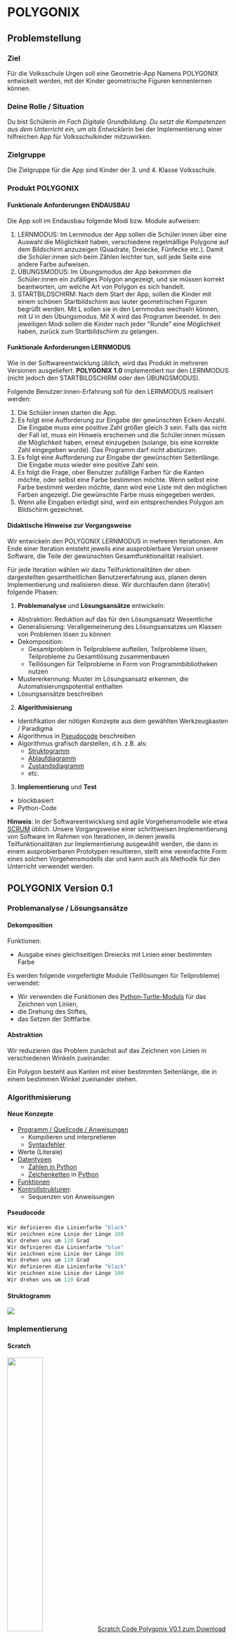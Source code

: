 # POLYGONIX

## Problemstellung

### Ziel
Für die Volksschule Urgen soll eine Geometrie-App Namens POLYGONIX entwickelt werden, mit der Kinder geometrische Figuren kennenlernen können.

### Deine Rolle / Situation
Du bist Schüler*in im Fach Digitale Grundbildung. Du setzt die Kompetenzen aus dem Unterricht ein, um als Entwickler*in bei der Implementierung einer hilfreichen App für Volksschulkinder mitzuwirken.

### Zielgruppe
Die Zielgruppe für die App sind Kinder der 3. und 4. Klasse Volksschule.

### Produkt POLYGONIX

#### Funktionale Anforderungen ENDAUSBAU
Die App soll im Endausbau folgende Modi bzw. Module aufweisen:

1. LERNMODUS: Im Lernmodus der App sollen die Schüler:innen über eine Auswahl die Möglichkeit haben, verschiedene regelmäßige Polygone auf dem Bildschirm anzuzeigen (Quadrate, Dreiecke, Fünfecke etc.). Damit die Schüler:innen sich beim Zählen leichter tun, soll jede Seite eine andere Farbe aufweisen.
2. ÜBUNGSMODUS: Im Übungsmodus der App bekommen die Schüler:innen ein zufälliges Polygon angezeigt, und sie müssen korrekt beantworten, um welche Art von Polygon es sich handelt.
3. STARTBILDSCHIRM: Nach dem Start der App, sollen die Kinder mit einem schönen Startbildschirm aus lauter geometrischen Figuren begrüßt werden. Mit L sollen sie in den Lernmodus wechseln können, mit U in den Übungsmodus. Mit X wird das Programm beendet. In den jeweiligen Modi sollen die Kinder nach jeder "Runde" eine Möglichkeit haben, zurück zum Startbildschirm zu gelangen.

#### Funktionale Anforderungen LERNMODUS
Wie in der Softwareentwicklung üblich, wird das Produkt in mehreren Versionen ausgeliefert. **POLYGONIX 1.0** implementiert nur den LERNMODUS (nicht jedoch den STARTBILDSCHIRM oder den ÜBUNGSMODUS). 

Folgende Benutzer:innen-Erfahrung soll für den LERNMODUS realisiert werden:

1. Die Schüler:innen starten die App.
2. Es folgt eine Aufforderung zur Eingabe der gewünschten Ecken-Anzahl. Die Eingabe muss eine positive Zahl größer gleich 3 sein. Falls das nicht der Fall ist, muss ein Hinweis erscheinen und die Schüler:innen müssen die Möglichkeit haben, erneut einzugeben (solange, bis eine korrekte Zahl eingegeben wurde). Das Programm darf nicht abstürzen.
3. Es folgt eine Aufforderung zur Eingabe der gewünschten Seitenlänge. Die Eingabe muss wieder eine positive Zahl sein.
4. Es folgt die Frage, ober Benutzer zufällige Farben für die Kanten möchte, oder selbst eine Farbe bestimmen möchte. Wenn selbst eine Farbe bestimmt werden möchte, dann wird eine Liste mit den möglichen Farben angezeigt. Die gewünschte Farbe muss eingegeben werden.
5. Wenn alle Eingaben erledigt sind, wird ein entsprechendes Polygon am Bildschirm gezeichnet.

#### Didaktische Hinweise zur Vorgangsweise
Wir entwickeln den POLYGONIX LERNMODUS in mehreren Iterationen. Am Ende einer Iteration entsteht jeweils eine ausprobierbare Version unserer Software, die Teile der gewünschten Gesamtfunktionalität realisiert. 

Für jede Iteration wählen wir dazu Teilfunktionalitäten der oben dargestellten gesamtheitlichen Benutzererfahrung aus, planen deren Implementierung und realisieren diese. Wir durchlaufen dann (iterativ) folgende Phasen:

1. **Problemanalyse** und **Lösungsansätze** entwickeln:
  * Abstraktion: Reduktion auf das für den Lösungsansatz Wesentliche
  * Generalisierung: Verallgemeinerung des Lösungsansatzes um Klassen von Problemen lösen zu können
  * Dekomposition: 
    * Gesamtproblem in Teilprobleme aufteilen, Teilprobleme lösen, Teilprobleme zu Gesamtlösung zusammenbauen
    * Teillösungen für Teilprobleme in Form von Programmbibliotheken nutzen
  * Mustererkennung: Muster im Lösungsansatz erkennen, die Automatisierungspotential enthalten
  * Lösungsansätze beschreiben
2. **Algorithmisierung**
  * Identifikation der nötigen Konzepte aus dem gewählten Werkzeugkasten / Paradigma
  * Algorithmus in [Pseudocode](https://de.wikipedia.org/wiki/Pseudocode) beschreiben
  * Algorithmus grafisch darstellen, d.h. z.B. als:
    * [Struktogramm](https://www.inf-schule.de/imperative-programmierung/python/konzepte/ablaufmodellierung/konzept_kontrollstrukturen)
    * [Ablaufdiagramm](https://en.wikipedia.org/wiki/Flowchart)
    * [Zustandsdiagramm](https://de.wikipedia.org/wiki/Zustandsübergangsdiagramm)
    * etc.
3. **Implementierung** und **Test**
  * blockbasiert
  * Python-Code

**Hinweis**: In der Softwareentwicklung sind agile Vorgehensmodelle wie etwa [SCRUM](https://de.wikipedia.org/wiki/Scrum) üblich. Unsere Vorgangsweise einer schrittweisen Implementierung von Software im Rahmen von Iterationen, in denen jeweils Teilfunktionalitäten zur Implementierung ausgewählt werden, die dann in einem ausprobierbaren Prototypen resultieren, stellt eine vereinfachte Form eines solchen Vorgehensmodells dar und kann auch als Methodik für den Unterricht verwendet werden.

## POLYGONIX Version 0.1

### Problemanalyse / Lösungsansätze 

#### Dekomposition
Funktionen: 
  - Ausgabe eines gleichseitigen Dreiecks mit Linien einer bestimmten Farbe

Es werden folgende vorgefertigte Module (Teillösungen für Teilprobleme) verwendet: 
  - Wir verwenden die Funktionen des [Python-Turtle-Moduls](https://docs.python.org/3/library/turtle.html) für das Zeichnen von Linien, 
  - die Drehung des Stiftes,
  - das Setzen der Stiftfarbe.

#### Abstraktion
Wir reduzieren das Problem zunächst auf das Zeichnen von Linien in verschiedenen Winkeln zueinander.

Ein Polygon besteht aus Kanten mit einer bestimmten Seitenlänge, die in einem bestimmen Winkel zueinander stehen. 

### Algorithmisierung
#### Neue Konzepte
* [Programm / Quellcode / Anweisungen](https://www.inf-schule.de/imperative-programmierung/python/konzepte/programme/konzept_programme)
  * Kompilieren und interpretieren
  * [Syntaxfehler](https://www.inf-schule.de/imperative-programmierung/python/konzepte/fehler/exkurs_syntaxfehler)
* Werte (Literale)
* [Datentypen](https://www.inf-schule.de/imperative-programmierung/python/konzepte/datentypen/konzept_datentyp)
  * [Zahlen in Python](https://www.inf-schule.de/imperative-programmierung/python/konzepte/datentypen/exkurs_zahlen)
  * [Zeichenketten](https://www.inf-schule.de/imperative-programmierung/python/konzepte/zeichenketten/konzept_zeichenkette) in [Python](https://www.inf-schule.de/imperative-programmierung/python/konzepte/datentypen/exkurs_zeichenketten)
* [Funktionen](https://www.inf-schule.de/imperative-programmierung/python/konzepte/funktion/konzept_funktion)
* [Kontrollstrukturen](https://www.inf-schule.de/imperative-programmierung/python/konzepte/ablaufmodellierung/konzept_kontrollstrukturen):
  * Sequenzen von Anweisungen

#### Pseudocode
```python
Wir definieren die Linienfarbe "black"
Wir zeichnen eine Linie der Länge 100
Wir drehen uns um 120 Grad
Wir definieren die Linienfarbe "blue"
Wir zeichnen eine Linie der Länge 100
Wir drehen uns um 120 Grad
Wir definieren die Linienfarbe "black"
Wir zeichnen eine Linie der Länge 100
Wir drehen uns um 120 Grad
```
#### Struktogramm
![](bilder/polygonix_0_1.png)

### Implementierung

#### Scratch
<img src="bilder/polygonix_scratch_0_1.png" width="40%" />
<a href="./code/polygonix_scratch_0_1.sb3">Scratch Code Polygonix V0.1 zum Download</a>

#### Blöcke

<img src="bilder/polygonix_blocks_0_1.png" width="40%" />

#### Python-Code
```python
import turtle
turtle.pensize(4)
turtle.pencolor('black')
turtle.forward(100)
turtle.right(120)
turtle.pencolor('blue')
turtle.forward(100)
turtle.right(120)
turtle.pencolor('black')
turtle.forward(100)
turtle.right(120)
```

**Hinweis**: Je nach Pyhton-Ausführungsumgebung muss am Ende der Scripte die mit der Turtle-Bibliothek arbeiten, das Statement der Art `turtle.mainloop()` platziert werden, damit das Turtle-Fenster nicht sofort nach Ende des Python-Scriptes schließt.

**Hinweis**: Die Turtle-Funktionen können in Python auch objektorientiert verwendet werden. Dazu geht man wie folgt vor:

```pyhton
from turtle import Turtle
myTurtle = Turtle()
myTurtle.forward(100)
#... usw. ...
myTurtle.screen.mainloop()
```
Details zum Turtle-Modul sind auf der offiziellen Dokumentation des [Python-Turtle-Moduls](https://docs.python.org/3/library/turtle.html) zu finden.

## POLYGONIX Version 0.2

### Problemanalyse / Lösungsansätze

#### Dekomposition

Funktionen: 
  - Benutzer:in gibt 3 oder 4 ein
  - Es folgt eine entsprechende Ausgabe eines gleichseitigen Dreiecks oder eines Quadrats.
  - Es folgt eine Fehlermeldung, falls der Benutzer nicht die Zahlen 3 oder 4 eingegeben hat.

Es werden folgende vorgefertigte Module (Teillösungen für Teilprobleme) verwendet: 
  - Teillösung: Wir verwenden die Print-Funktion für Ausgaben an den Benutzer
  - Teillösung: Wir verwenden die Input-Funktion für Eingaben des Benutzers

#### Abstraktion

Wir benötigen als Eingabe lediglich eine Zahl, die wir uns für das Zeichnen des Polygons merken müssen. Auf Basis dieser Zahl entscheiden wir, ob wir ein Dreieck oder ein Viereck ausgeben. 

#### Lösungsansatz

Für die Verarbeitung von Entscheidungen des Benutzers (in Form von Benutzereingaben) verwenden wir bedingte Verzweigungen. Diese ermöglichen uns in Abhängigkeit bestimmter Bedingungen Codeblöcke auszuführen oder nicht.

### Algorithmisierung

#### Neue Konzepte

* [Programm / Quellcode / Anweisungen](https://www.inf-schule.de/imperative-programmierung/python/konzepte/programme/konzept_programme)
  * [Laufzeitfehler](https://www.inf-schule.de/imperative-programmierung/python/konzepte/fehler/exkurs_laufzeitfehler)
  * [Logische Fehler](https://www.inf-schule.de/imperative-programmierung/python/konzepte/fehler/exkurs_logischefehler)
* [Eingabe - Verarbeitung - Ausgabe (EVA)](https://www.inf-schule.de/imperative-programmierung/python/konzepte/programme/konzept_eva) in [Python](https://www.inf-schule.de/imperative-programmierung/python/konzepte/programme/exkurs_eingabeausgabe)
* [Bedingungen](https://www.inf-schule.de/imperative-programmierung/python/konzepte/bedingungen/konzept_bedingungen)
* [Logische Verknüpfungen](https://www.inf-schule.de/imperative-programmierung/python/konzepte/bedingungen/konzept_logischeverknuepfungen)
* [Variablen](https://www.inf-schule.de/imperative-programmierung/python/konzepte/variablen/konzept_variable) / Sichtbarkeit / Gültigkeit
* [Zuweisung (Assignment)](https://www.inf-schule.de/imperative-programmierung/python/konzepte/variablen/konzept_zuweisung)
* [Datentypen](https://www.inf-schule.de/imperative-programmierung/python/konzepte/datentypen/konzept_datentyp)
  * [Wahrheitswerte in Python](https://www.inf-schule.de/imperative-programmierung/python/konzepte/datentypen/exkurs_wahrheitswerte)
  * [Typumwandlung in Python](https://www.inf-schule.de/imperative-programmierung/python/konzepte/datentypen/exkurs_typumwandlungen)
* [Kontrollstrukturen](https://www.inf-schule.de/imperative-programmierung/python/konzepte/ablaufmodellierung/konzept_kontrollstrukturen)
  * [Fallunterscheidung (bedingte Verzweigungen)](https://www.inf-schule.de/imperative-programmierung/python/konzepte/entscheidungen/konzept_fallunterscheidungen)

#### Pseudocode
```python
Wir fragen den Benutzer nach der Anzahl der Ecken, konvertieren die Texteingabe in eine Zahl und merken uns die Zahl.
Wenn der Benutzer 3 eingegeben hat:
    Wir definieren die Linienfarbe "black"
    Wir zeichnen eine Linie der Länge 100
    Wir drehen uns um 120 Grad
    Wir definieren die Linienfarbe "blue"
    Wir zeichnen eine Linie der Länge 100
    Wir drehen uns um 120 Grad
    Wir definieren die Linienfarbe "black"
    Wir zeichnen eine Linie der Länge 100
    Wir drehen uns um 120 Grad
Sonst:
    Wenn der Benutzer 4 eingegeben hat:
        Wir definieren die Linienfarbe "black"
        Wir zeichnen eine Linie der Länge 100
        Wir drehen uns um 90 Grad
        Wir definieren die Linienfarbe "blue"
        Wir zeichnen eine Linie der Länge 100
        Wir drehen uns um 90 Grad
        Wir definieren die Linienfarbe "black"
        Wir zeichnen eine Linie der Länge 100
        Wir drehen uns um 90 Grad
        Wir definieren die Linienfarbe "blue"
        Wir zeichnen eine Linie der Länge 100
        Wir drehen uns um 90 Grad
    Sonst:
        Wir geben eine Information aus, dass das noch nicht unterstützt wird.
```
#### Scratch
<img src="bilder/polygonix_scratch_0_2.png" width="70%" />
<a href="./code/polygonix_scratch_0_2.sb3">Scratch Code Polygonix V0.2 zum Download</a>

### Implementierung

#### Scratch


#### Blöcke 
<img src="bilder/polygonix_blocks_0_2_1.png" width="60%" />
<img src="bilder/polygonix_blocks_0_2_2.png" width="60%" />

#### Python
```python
import turtle
eingabe = input("Wieviele Ecken soll die Figur haben?")
eingabe_zahl = int(eingabe) #Konvertierung von Text in Zahl
turtle.pensize(4)
if eingabe_zahl == 3:
    turtle.pencolor('black')
    turtle.forward(100)
    turtle.right(120)
    turtle.pencolor('blue')
    turtle.forward(100)
    turtle.right(120)
    turtle.pencolor('black')
    turtle.forward(100)
    turtle.right(120)
else:
    if eingabe_zahl == 4:
        turtle.pencolor('black')
        turtle.forward(100)
        turtle.right(90)
        turtle.pencolor('blue')
        turtle.forward(100)
        turtle.right(90)
        turtle.pencolor('black')
        turtle.forward(100)
        turtle.right(90)
        turtle.pencolor('blue')
        turtle.forward(100)
        turtle.right(90)
    else:
        print("Das Programm unterstützt aktuell nur Dreiecke oder Vierecke.")
```
## POLYGONIX Version 0.3

### Problemanalyse / Lösungsansätze

#### Dekomposition

Funktionen: 
  - Das Programm kann mit beliebig vielen Ecken zurechtkommen, d.h. beliebige regelmäßige Polygone (gleichseitige Dreicke, Vierecke, Fünfecke etc.).
  - Einschränkung: Wir zeichnen vorerst alle Seiten in derselben Farbe.

#### Generalisierung
Zur Verallgemeinerung der vorhergehenden Lösung beobachten wir folgenden Zusammenhang:

* Für ein Dreieck (3 Seiten) zeichnen wir 3 Kanten, jeweils in einem Winkel von 360 : 3 = 120 Grad zueinander.
* Für ein Quadrat (4 Seiten) zeichnen wir 4 Kanten, jeweils in einem Winkel von 360 : 4 = 90 Grad zueinander.
* Für ein Fünfeck (5 Seiten) zeichnen wir 5 Kanten, jeweils in einem Winkel von 360 : 5 = 72 Grad zueinander.
* Für ein Sechsecke (6 Seiten) zeichnen wir 6 Kanten, jeweils in einem Winkel von 360 : 6 = 60 Grad zueinander.

Die Grad in einem regelmäßigen Polygon sind also abhängig von der Anzahl der Ecken.

#### Mustererkennung

Die Anzahl der Ecken spielt außerdem auch eine wichtige Rolle beim Zeichnen der Polygone, weil sie auch die Anzahl der zu zeichnenden Seiten bestimmt.

Für ein Dreieck gehen wir wie folgt vor:
1. Wir zeichnen eine Linie in einer bestimmten Farbe
   Wir drehen uns um 120 Grad
2. Wir zeichnen eine Linie in einer bestimmten Farbe
   Wir drehen uns um 120 Grad
3. Wir zeichnen eine Linie in einer bestimmten Farbe
   Wir drehen uns um 120 Grad

Für ein Viereck gehen wir wie folgt vor:
1. Wir zeichnen eine Linie in einer bestimmten Farbe
   Wir drehen uns um 90 Grad
2. Wir zeichnen eine Linie in einer bestimmten Farbe
   Wir drehen uns um 90 Grad
3. Wir zeichnen eine Linie in einer bestimmten Farbe
   Wir drehen uns um 90 Grad
4. Wir zeichnen eine Linie in einer bestimmten Farbe
   Wir drehen uns um 90 Grad

Für ein Fünfeck gehen wir wie folgt vor:
1. Wir zeichnen eine Linie in einer bestimmten Farbe
   Wir drehen uns um 72 Grad
2. Wir zeichnen eine Linie in einer bestimmten Farbe
   Wir drehen uns um 72 Grad
3. Wir zeichnen eine Linie in einer bestimmten Farbe
   Wir drehen uns um 72 Grad
4. Wir zeichnen eine Linie in einer bestimmten Farbe
   Wir drehen uns um 72 Grad
5. Wir zeichnen eine Linie in einer bestimmten Farbe
   Wir drehen uns um 72 Grad

usw.

Die Anzahl der Ecken bestimmt also auch die Anzahl der auszugebenden Seiten incl. Drehung.

### Algorithmisierung

#### Neue Konzepte
* [Datentypen](https://www.inf-schule.de/imperative-programmierung/python/konzepte/datentypen/konzept_datentyp)
  * [Zahlen in Python](https://www.inf-schule.de/imperative-programmierung/python/konzepte/datentypen/exkurs_zahlen) - rechnen und vergleichen mit Zahlen
* [Kontrollstrukturen](https://www.inf-schule.de/imperative-programmierung/python/konzepte/ablaufmodellierung/konzept_kontrollstrukturen):
  * [Wiederholung (Schleifen)](https://www.inf-schule.de/imperative-programmierung/python/konzepte/wiederholungen/konzept_wiederholungen)

#### Pseudocode

```python
Wir fragen den Benutzer nach der Anzahl der Ecken, konvertieren die Texteingabe in eine Zahl und merken uns die Zahl.
Wir definieren die Linienfarbe "black".
Wir definieren einen Zähler mit dem Startwert 0, der die Anzahl der Wiederholungen enthält.
Wir wiederholen solange der Zähler kleiner als die eingegebene Anzahl von Ecken ist:
    Wir zeichnen eine Linie der Länge 100
    Wir drehen uns um (360 dividiert durch die anzahl_ecken) Grad
    Wir zählen den Zähler um 1 hoch.
```
#### Struktogramm
![](bilder/polygonix_0_3.png)

### Implementierung

#### Blöcke
<img src="bilder/polygonix_blocks_0_3.png" width="60%" />

#### Python

```python
import turtle
eingabe = input("Wieviele Ecken soll die Figur haben?")
eingabe_zahl = int(eingabe)
zaehler = 0
turtle.pensize(4)
turtle.pencolor('black')
while zaehler < eingabe_zahl:
    turtle.forward(100)
    turtle.right(360/eingabe_zahl)
    zaehler = zaehler + 1
```

## POLYGONIX Version 0.4

### Problemanalyse / Lösungsansätze

#### Dekomposition
Funktionen: 
  - Wir zeichnen jede zweite Linie der Figuren abwechselnd mit einer anderen Farbe.

Es werden folgende vorgefertigte Module (Teillösungen für Teilprobleme) verwendet: 
  - Wir verwenden erneut die Funktion pencolor, um die Stiftfarbe zu ändern.

#### Abstraktion
Wir benötigen eine Möglichkeit, um in einem Computerprogramm Gerade/Ungerade darzustellen. Dazu können wir folgenden Trick anwenden. Eine Zahl ist genau dann gerade, wenn sie bei einer Division durch 2 den Rest 0 ergibt.

#### Mustererkennung
Laut Spezifikation müssen wir zumindest jede zweite Seite in einer anderen Farbe ausgeben, also z.B.: 

1. Seite: Farbe Schwarz
2. Seite: Farbe Blau
3. Seite: Farbe Schwarz
4. Seite: Farbe Blau
5. ...

Die Farbe wechselt also mit jeder Seite, die wir zeichnen.

#### Lösungsansatz
In unserer vorhergehenden Lösung haben wir die Seiten der Polygone in einer Schleife gezeichnet. Diese Schleife enthält auch einen Zähler. Wir können diesen Zähler nutzen, um gerade und ungerade Schleifendurchläufe zu unterscheiden und dementsprechend die Farbe zu wechseln.

Eine alternative Vorgangsweise (ohne Mathematik / Rest-Operation) wäre, eine bool'sche Variable in Kombination mit der bestehenden Schleife zu verwenden. Wenn die bool'sche Variable true ist, dann setzen wir Farbe A und wechseln den Wert der bool'schen Variable auf false. Wenn die bool'sche Variable auf false ist, dann setzen wir Farbe B und wechseln den Wert der bool'schen Variable auf true, usw.

### Algorithmisierung
#### Neue Konzepte
- keine
#### Pseudocode
```python
Wir fragen den Benutzer nach der Anzahl der Ecken, konvertieren die Texteingabe in eine Zahl und merken uns die Zahl.
Wir definieren einen Zähler mit dem Startwert 0, der die Anzahl der Wiederholungen enthält.
Wir wiederholen solange der Zähler kleiner als die eingegebene Anzahl von Ecken ist:
    Wenn der Zähler durch 2 teilbar ist (ergibt also Zähler dividiert durch 2 den Rest 0):
        Wir setzen die Linienfarbe "blue"
    Ansonsten:
        Wir setzen die Linienfarbe "black"
    Wir zeichnen eine Linie der Länge 100
    Wir drehen uns um (360 : anzahl_ecken) Grad
    Wir zählen den Zähler um 1 hoch.
```

Für die Lösung der Farben-Thematik wäre auch folgender Lösungsansatz (ohne Rest-Berechnung) unter Verwendung der einer bool'schen Variable möglich:

```python
Wir fragen den Benutzer nach der Anzahl der Ecken, konvertieren die Texteingabe in eine Zahl und merken uns die Zahl.
Wir definieren einen Zähler mit dem Startwert 0, der die Anzahl der Wiederholungen enthält.
Wir definieren eine Variable farbenwechsel als Wahrheitswert (True/False) und setzen diese auf False
Wir wiederholen solange der Zähler kleiner als die eingegebene Anzahl von Ecken ist:
    Wenn farbenwechsel True ist:
        Wir setzen die Linienfarbe "blue"
        Wir ändern farbenwechsel auf False
    Ansonsten:
        Wir setzen die Linienfarbe "black"
        Wir ändern farbenwechsel auf True
    Wir zeichnen eine Linie der Länge 100
    Wir drehen uns um (360 : anzahl_ecken) Grad
    Wir zählen den Zähler um 1 hoch.
```

#### Struktogramm (Variante mit Rest-Berechnung)

![](bilder/polygonix_0_4.png)

### Implementierung

#### Blöcke (Variante mit Rest-Berechnung)

<img src="bilder/polygonix_blocks_0_4.png" width="60%" />

#### Python

Implementierung mit Rest-Operation:

```python
import turtle
eingabe = input("Wieviele Ecken soll die Figur haben?")
eingabe_zahl = int(eingabe)
zaehler = 0
turtle.pensize(4)
while zaehler < eingabe_zahl:
    if zaehler % 2 == 0: # Rest bei Division durch 2 gleich 0?
        turtle.pencolor('blue')
    else:
        turtle.pencolor('black')
    turtle.forward(100)
    turtle.right(360/eingabe_zahl)
    zaehler = zaehler + 1
```

Alternative Implementierung mit einer bool'schen Variable:

```python
import turtle
eingabe = input("Wieviele Ecken soll die Figur haben?")
eingabe_zahl = int(eingabe)
zaehler = 0
turtle.pensize(4)
schalter = True;
while zaehler < eingabe_zahl:
    if schalter:
        turtle.pencolor('blue')
        schalter = not schalter
    else:
        turtle.pencolor('black')
        schalter = not schalter
    turtle.forward(100)
    turtle.right(360/eingabe_zahl)
    zaehler = zaehler + 1
```

## POLYGONIX Version 0.5

### Problemanalyse / Lösungsansätze

#### Dekomposition
Funktionen: 
  - Das Programm soll nun auch nach der Seitenlänge der Polygone fragen.
  - Das Programm soll einen Modus für zufällige Farben anbieten. Wenn der Benutzer diesen Modus wählt, werden für das Zeichnen der Polygone abwechselnd unterschiedlichen Farben aus einer vordefinierten Liste von mehreren Farben verwendet.

Neue Funktionen aus der Python-Bibliothek:
- Für die Berechnung einer Zufallszahl innerhalb eines bestimmten Zahlenbereichs verwenden wir ein fertiges Modul.
- Die Farben speichern wir in einer durchnummerierten Liste von Farben-Strings. Wir können auf die Farben dann per (zufälliger) Listenposition zugreifen.
- Die Funktion len() liefert uns die Länge einer Liste (= Anzahl der Einträge).

#### Lösungsansatz für die Seitenlänge
Analog zur Abfrage und Verwendung der Anzahl der Ecken erfolgt nun die Abfrage und Verwendung der Seitenlänge.

#### Lösungsansatz und Abstraktion für den Zufallsfarbenmodus
Der Benutzer bekommt die Möglichkeit zur Wahl zwischen Zufallsmodus und Standardmodus. 

Im Standardmodus werden aufeinanderfolgende Seiten wie bisher in wechselweise zwei verschiedenen Farben dargestellt.

Für die Implementierung des Zufallsfarbenmodus gehen wir wie folgt kombinieren wir eine indexbasierte  (durchnummerierte) Liste, die alle möglichen Farben als Zeichenketten enthält. In Kombination mit einem Zufallszahlengenerator wählen wir jedes Mal eine Farbe an einer zufälligen Position aus. Die Stiftfarbe setzen wir dann mit dieser ermittelten Farbe und zeichnen eine Seite des Polygons damit.

Wir gehen also wie folgt vor:

  1) Wir definieren eine indexbasierte (durchnummerierte) Liste mit Farben-Strings. 
  2) Solange eine Seite gezeichnet werden soll:
     1) Wir ermitteln mittels Zufallszahlengenerator eine Zufallszahl zwischen 0 (erste Listenposition) und Listenlänge - 1 (letzte Listenposition). 
     2) Wir holen uns die Farbe aus der Liste, die an der Position der Zufallszahl steht und liefern diese ausgesuchte Farbe zurück, die dann für das Zeichnen einer Seite verwendet wird. 
  
### Algorithmisierung

#### Neue Konzepte

Für die Umsetzung oben genannter Lösungsideen wenden wir die folgenden neuen Konzepte an:

  * [Listen](https://www.inf-schule.de/imperative-programmierung/python/konzepte/listen)
  * [Zufallszahlen (Ganzzahlen)](https://www.w3schools.com/python/ref_random_randint.asp)
  * [Mehrfach-Fallunterscheidung](https://www.inf-schule.de/imperative-programmierung/python/konzepte/entscheidungen/exkurs_mehrfachfallunterscheidungen)
 
#### Pseudocode
```python
Wir fragen den Benutzer nach der Anzahl der Ecken, konvertieren die Texteingabe in eine Zahl und merken uns die Zahl.
Wir fragen den Benutzer nach der Seitenlänge, konvertieren die Texteingabe in eine Zahl und merken uns die Zahl.
Wir fragen den Benutzer ob er den Standardfarbenmodus s) oder den Zufallsfarbenmodus z) wählen möchte.
Wir definieren einen Zähler mit dem Startwert 0, der die Anzahl der Wiederholungen enthält.
Wenn der Benutzer den Standardmodus s gewählt hat:
  Wir wiederholen solange der Zähler kleiner als die eingegebene Anzahl von Ecken ist:
      Wenn der Zähler durch 2 teilbar ist (ergibt also Zähler dividiert durch 2 den Rest 0):
          Wir setzen die Linienfarbe "blue"
      Ansonsten:
          Wir setzen die Linienfarbe "black"
      Wir zeichnen eine Linie mit der Länge, die der **eingegebenen Seitenlänge** entspricht.
      Wir drehen uns um (360 : anzahl_ecken) Grad
      Wir zählen den Zähler um 1 hoch.
Wenn der Benutzer den Zufallsfarbenmodus z gewählt hat:
  Wir definieren eine indexbasierte Liste (ein Array) mit Farb-Strings, die von der Python-Turtle-Bibliothek verstanden werden.
  Wir wiederholen solange der Zähler kleiner als die eingegebene Anzahl von Ecken ist:
      Wir holen uns an einer zufälligen Position eine Farbe aus der Liste. Dazu ermitteln wir eine Zufallszahl zwischen 0 (erste Listenposition) und Listenlänge-1 (letzter Listenposition) und holen uns jene Farbe aus der Liste, die an dieser zufälligen Stelle gespeichert ist.
      Wir setzen die Linienfarbe auf die zufällig ermittelt Farbe.
      Wir zeichnen eine Linie mit der Länge, die der **eingegebenen Seitenlänge** entspricht.
      Wir drehen uns um (360 : anzahl_ecken) Grad
      Wir zählen den Zähler um 1 hoch.
Wenn der Benutzer weder z und s wählt:
  Wir informieren den Benutzer, dass nur z oder s als Auswahl möglich ist und beenden das Programm.
```

#### Struktogramm

![](bilder/polygonix_0_5.png)

### Implementierung

#### Blöcke

<img src="bilder/polygonix_blocks_0_5.png" width="80%" />

#### Python
```python
import turtle, random
eingabeEckenanzahl = input("Wieviele Ecken soll die Figur haben?")
eckenanzahl = int(eingabeEckenanzahl)
eingabeSeitenlaenge = input("Welche Seitenlänge möchtest du?")
seitenlaenge = int(eingabeSeitenlaenge)
eingabeModus = input("Welchen Modus möchtest du wählen? s) Standardfarben z) Zufallsfarben")
zaehler = 0
turtle.pensize(4)
if eingabeModus == "s":
    while zaehler < eckenanzahl:
        if zaehler % 2 == 0: # Rest bei Division durch 2 gleich 0?
            turtle.pencolor('blue')
        else:
            turtle.pencolor('black')
        turtle.forward(seitenlaenge)
        turtle.right(360/eckenanzahl)
        zaehler = zaehler + 1
elif eingabeModus == "z":
    farben = ['blue', 'red', 'green', 'yellow', 'black', 'orange','violet','pink','brown']
    while zaehler < eckenanzahl:
        zufallFarbe = farben[random.randint(0, len(farben)-1)]
        turtle.pencolor(zufallFarbe)
        turtle.forward(seitenlaenge)
        turtle.right(360/eckenanzahl)
        zaehler = zaehler + 1
else:
    print("Für die Wahl des Modus ist nur z oder s erlaub!")
```

**Hinweis**: Die zufällige Auswahl eines Elements aus einer Liste funktioniert in Python auch etwas einfacher über die choice-Funktion. Das Statement `zufallFarbe = farben[random.randint(0, len(farben)-1)]` kann dazu ersetzt werden durch: `zufallFarbe = random.choice(farben)`

**Hinweis zu den Farben**: Die möglichen Farben sind in der Pyhton-Dokumentation [hier](https://docs.python.org/3/library/turtle.html#color-control) spezifiziert.

**Didaktischer Hinweis**: Manchmal muss man sich im (Programmier-)Unterricht zwischen dem Einsatz von mächtigeren High-Level-Funktionen und deren geplante Vermeidung zum Zwecke des erwünschten Erkenntnisgewinnes entscheiden.

## POLYGONIX VERSION 0.6

### Problemanalyse / Lösungsansätze

#### Dekomposition
Funktionen:
  - Benutzereingabevalidierung: Wir stellen sicher, dass der Benutzer für die Anzahl der Ecken nur Zahlen größer oder gleich 3 eingeben kann.

Neues Feature:
  - Ausnahmebehandlung: In Programmiersprachen gibt es eine spezielle Art von "Kontrollstruktur", die Codeblöcke ausführen kann, wenn es während der Programmausführung, d.h. also zur Laufzeit, zu Ausnahmen (sog. Exceptions) kommt.

#### Lösungsansatz

Wir benötigen eine Teillösung für die Prüfung der Korrektheit der Benutzereingabe. Es können zwei Probleme auftreten:
  1) Konvertierungsproblem: Es könnte sein, dass der Benutzer keine Zahl eingibt, womit der Eingabetext nicht in eine Zahl umgewandelt werden kann.
  2) Fachliches Problem: Es könnte sein, dass der Benutzer zwar eine Zahl eingibt (Punkt 1) trifft also nicht zu), dass diese aber im Sinne der Fachlogik nicht sinnvoll ist. So macht es z.B. keinen Sinn, eine Eckenanzahl für Polygone von kleiner als 3 zuzulassen.

In beiden Fällen wäre es hilfreich, den Benutzer über das Problem zu informieren und ihn neu eingeben zu lassen. 

#### Generalisierung (Ausblick)
  - Offensichtlich ist diese Art der Prüfung für viele verschiedene Benutzereingaben immer wieder gleich anwendbar. 
  - Man sollte für die Zukunft eine Lösung finden, um Benutzereingaben einheitlich zu behandeln (Codeduplikation vermeiden, Fehleranfälligkeit des Codes reduzieren, Wiederverwendbarkeit von Codeteilen ermöglichen)
  
### Algorithmisierung

#### Neue Konzepte

* [Ausnahmebehandlung](https://www.w3schools.com/python/python_try_except.asp)
  
#### Pseudocode
Es folgt der Pseudocode nur für den Teil der Eingabevalidierung für die Eckenanzahl (der Rest bleibt wie in der vorhergehenden Version).

```python
Wir definieren eine Variable eingabe_ok und setzen diese auf False
Solange eingabe_ok nicht auf True gesetzt ist:
    Der Benutzer wird aufgefordert, eine Zahl größer gleich 3 einzugeben.
    Wir versuchen die Eingabe in eine Zahl zu konvertieren.
      Wenn die Konvertierung gelingt:
          Wenn die Zahl größer gleich 3 ist:
              Es liegt eine korrekte Benutzereingabe vor. Wir setzen die Variable eingabe_ok auf True und verlassen damit die Schleife
          Sonst:
              Wir informieren den Benutzer darüber, dass nur Zahlen größer gleich 3 erlaubt sind
      Sonst:
          Konvertierung ist fehlgeschlagen. Wir informieren den Benutzer darüber, dass nur Zahlen erlaubt sind.
... 
Rest wie vorher ...
...
```

#### Struktogramm
Es folgt das Struktogramm für den Teil der Eingabevalidierung für die Eckenanzahl. Das Struktogramm für den Rest der App bleibt gleich (siehe vorherige Polygonix-Version).

![](bilder/polygonix_0_6.png)

#### Exkurs: Zustandsdiagramm
Als alternative grafische Modellierungstechnik zu einem Struktogramm eignen sich manchmal auch Zustandsdiagramme.

Das folgende Zustandsdidagramm modelliert ebenfalls die oben beschriebene Eingabevalidierung:

```mermaid
stateDiagram-v2
    [*] --> Benutzereingabe
    Benutzereingabe --> Konvertierung : Benutzer hat Eingabe getätigt
    Konvertierung --> PrüfungGrößerGleich3 : Zahl eingegeben
    Konvertierung --> Benutzereingabe : Keine Zahl eingegeben
    PrüfungGrößerGleich3 --> KorrekteEingabe : Zahl passt
    PrüfungGrößerGleich3 --> Benutzereingabe: Zahl zu klein
    KorrekteEingabe --> [*]
```

### Implementierung (Variante entsprechend dem Struktogramm)

#### Blöcke

<img src="bilder/polygonix_blocks_0_6_1.png" width="80%" />
<img src="bilder/polygonix_blocks_0_6_2.png" width="80%" />

#### Python

Das folgende Python-Programm zeigt das gesamte Programm, nun jedoch mit Eingabevalidierung für Zahlen.

```python
import turtle, random
eingabeOk = False
eckenanzahl = 0
while not eingabeOk:
    try:
        eingabe = input("Wieviele Ecken soll die Figur haben?")
        eckenanzahl = int(eingabe)
        if eckenanzahl >= 3:
            eingabeOk = True
        else:
            print("Es sind nur Zahlen größer oder gleich 3 erlaubt!")
    except:
        print("Bitte eine Zahl eingeben!")
eingabeSeitenlaenge = input("Welche Seitenlänge möchtest du?")
seitenlaenge = int(eingabeSeitenlaenge)
eingabeModus = input("Welchen Modus möchtest du wählen? s) Standardfarben z) Zufallsfarben")
zaehler = 0
turtle.pensize(4)
if eingabeModus == "s":
    while zaehler < eckenanzahl:
        if zaehler % 2 == 0: # Rest bei Division durch 2 gleich 0?
            turtle.pencolor('blue')
        else:
            turtle.pencolor('black')
        turtle.forward(seitenlaenge)
        turtle.right(360/eckenanzahl)
        zaehler = zaehler + 1
elif eingabeModus == "z":
    farben = ['blue', 'red', 'green', 'yellow', 'black', 'orange','violet','pink','brown']
    while zaehler < eckenanzahl:
        zufallFarbe = farben[random.randint(0, len(farben)-1)]
        turtle.pencolor(zufallFarbe)
        turtle.forward(seitenlaenge)
        turtle.right(360/eckenanzahl)
        zaehler = zaehler + 1
else:
    print("Für die Wahl des Modus ist nur z oder s erlaub!")


```

### Exkurs: Implementierung (Variante als Automat entsprechend dem Zustandsdiagramm)
Die folgende Variante zeigt eine alternative Implementierung der Eingabevalidierung als prototypische Umsetzung des Zustandsdiagramms in Form eines endlichen Automaten

#### Blöcke

<img src="bilder/polygonix_blocks_0_6_2_nur_validierung.png" width="80%" />

#### Python

```python
import turtle
zustand = "Benutzereingabe"
eingabe = ""
eingabe_zahl = 0
while zustand != "Ende":
    if zustand == "Benutzereingabe":
        eingabe = input("Wieviele Ecken soll die Figur haben?")
        zustand = "Konvertierung"
    elif zustand == "Konvertierung":
        try:
            eingabe_zahl = int(eingabe)
            zustand = "PruefungGroesserGleich3"
        except:
            print("Bitte eine Zahl eingeben!")
            zustand = "Benutzereingabe"
    elif zustand == "PruefungGroesserGleich3":
        if eingabe_zahl >= 3:
            zustand = "KorrekteEingabe"
        else:
            print("Es sind nur Zahlen größer oder gleich 3 erlaubt!")
            zustand = "Benutzereingabe"
    elif zustand == "KorrekteEingabe":
        zustand = "Ende"
print("Eingabe ok ... weiter geht's: " + str(eingabe_zahl))
```

## POLYGONIX VERSION 0.7

### Problemanalyse / Lösungsansätze

#### Dekomposition 

Nicht funktionale Anforderung (Refactoring):
  - Wir stellen die Eingabevalidierung für Zahlen als eigene Funktion (= eigene Teillösung) bereit, die an allen Stellen im Code immer wieder aufgerufen werden kann (Verwendung der Teillösung in der Gesamtlösung), wenn sie gebraucht wird. Damit ermöglichen wir die Wiederverwendung von Code, vermeiden Codeduplikate und damit Fehlerquellen.
  - Wir können die Anzahl der Ecken, die Seitenlänge oder auch die gewünschte Strichdicke auf diese Art und Weise abfragen.

#### Generalisierung
Wir stellen eine Funktion zur Eingabevalidierung bereit, die sicherstellt, dass nur Zahlen für einen bestimmen Zahlenbereich eingegeben werden. Der Zahlenbereich kann durch den Aufrufer der Validierung immer wieder neu paramterisiert werden.


#### Lösungsansatz
Die eigentliche Logik für die Implementierung der Benutzereingabe haben wir in der vorhergehenden Iteration schon implementiert. Wir nehmen diesen Teil der Lösung nun, lagern ihn als eigene Teillösung aus und rufen diese Teillösung immer genau dann wieder auf, wenn wir sie im Code benötigen (Eingabe mit Validierung für die Anzahl der Ecken, für die Seitenlänge und für die gewünschte Strichdicke).
  
### Algorithmisierung

#### Neue Konzepte

  * [Funktionen](https://www.inf-schule.de/imperative-programmierung/python/konzepte/funktion)
  
#### Pseudocode

Wir definieren eine neue Funktion zur Eingabevalidierung. Diese nimmt eine Benutzeraufforderung als String, sowie ein Minimum und ein Maximum als Ganzzahl entgegen und liefert als Ergebnis die vom Benutzer eingegebene Zahl, die innerhalb dieser Grenzen liegt.

```python
Wir definieren eine Variable eingabe_ok und setzen diese auf False
Solange eingabe_ok nicht auf True gesetzt ist:
    Der Benutzer wird aufgefordert, eine Zahl größer gleich min und kleiner gleich max einzugeben.
    Wir merken uns die Zahl.
    Wir versuchen die Eingabe in eine Zahl zu konvertieren.
      Wenn die Konvertierung gelingt:
          Wenn die Zahl größer gleich min und kleiner gleich max ist:
              Es liegt eine korrekte Benutzereingabe vor. Wir setzen die Variable eingabe_ok auf True und verlassen damit die Schleife
          Sonst:
              Wir informieren den Benutzer darüber, dass nur Zahlen größer gleich 3 erlaubt sind
      Sonst:
          Konvertierung ist fehlgeschlagen. Wir informieren den Benutzer darüber, dass nur Zahlen erlaubt sind.
Wir geben die eingegebene Zahl zurück an den Aufrufer der Funktion.
```
An allen Stellen im Code, an denen wir nun eine validierte Zahleneingabe innerhalb eines bestimmten Minimums und Maximums benötigen, wenden wir obige Funktion mit den entpsprechenden Parametern für die Benutzeraufforderung, das Minimum und das Maximum an.

#### Struktogramm

![](bilder/polygonix_0_7.png)

### Implementierung (Variante entsprechend dem Struktogramm)

#### Blöcke

<img src="bilder/polygonix_blocks_0_7_1.png" width="80%" />
<img src="bilder/polygonix_blocks_0_7_2.png" width="80%" />

#### Python

```python
import turtle, random

def zahlenEingabe(ausgabetext: str, minimum: int, maximum: int) -> int:
    eingabeKorrekt = False
    while not eingabeKorrekt:
        print(ausgabetext + ' Bitte Zahlen zwischen ' + str(minimum) + ' und ' + str(maximum) + ' eingeben!')
        try:
            eingabe = int(input())
            if eingabe >= minimum and eingabe <= maximum:
                eingabeKorrekt = True
        except Exception as e:
            pass # Hier könnte man auf die Exception reagieren
            
    return eingabe

eckenanzahl = zahlenEingabe("Anzahl der Ecken?",3,10)
seitenlaenge = zahlenEingabe("Seitenlänge?",20,40)
strichdicke = zahlenEingabe("Strichdicke?",1,4)
eingabeModus = input("Welchen Modus möchtest du wählen? s) Standardfarben z) Zufallsfarben")
zaehler = 0
turtle.pensize(strichdicke)
if eingabeModus == "s":
    while zaehler < eckenanzahl:
        if zaehler % 2 == 0: # Rest bei Division durch 2 gleich 0?
            turtle.pencolor('blue')
        else:
            turtle.pencolor('black')
        turtle.forward(seitenlaenge)
        turtle.right(360/eckenanzahl)
        zaehler = zaehler + 1
elif eingabeModus == "z":
    farben = ['blue', 'red', 'green', 'yellow', 'black', 'orange','violet','pink','brown']
    while zaehler < eckenanzahl:
        zufallFarbe = farben[random.randint(0, len(farben)-1)]
        turtle.pencolor(zufallFarbe)
        turtle.forward(seitenlaenge)
        turtle.right(360/eckenanzahl)
        zaehler = zaehler + 1
else:
    print("Für die Wahl des Modus ist nur z oder s erlaub!")

```

## POLYGONIX VERSION 1.0 (Anregungen für weitere Iterationen)

### Problemanalyse

#### Dekomposition
Weiter mögliche Funktionen:
  - Das Programm soll auch die Strichdicke durch den Benutzer bestimmen lassen.
  - Das Programm soll alle Benutzereingaben validieren.
  - Das Programm soll ergänzend zum Zufallsfarbenmodus auch die Möglichkeit bieten, eine Farbe aus einer Liste von Farben auszuwählen. In dieser Farbe wird dann das Polygon gezeichnet.
  
Refactoring (nicht funktionale Anforderungen):
  - Das Programm soll mit Funktionen besser wartbar und besser erweiterbar gehalten werden.


#### Lösungsideen für das Refactoring mit Funktionen (Dekomposition)
Wir identifizieren Teillösungen (Komponenten) in unserem Code, die wir mehrfach verwenden. Um Codeduplikate zu vermeiden und die Wiederverwendbarkeit von Code zu ermöglichen, extrahieren wir für diese Teillösungen eigene Funktionen, die wir dann immer wieder wenn, sie benötigt werden, aufrufen. Ein Aufruf erfolgt unter Übergabe verschiedener benötigter Informationen (Parameter) wodurch die Funktionen entsprechend variabel gehalten werden können. Funktionen können Werte zurückgeben oder einfach nur ihre Arbeit verrichten und nichts zurückgeben.

Kandidaten von Teillösungen, die für die Extraktion in Form von Funktionen infrage kommen:

- Benutzereingabe von Zahlen incl. Validierung (Min, Max)
- Benutzereingabe von Ja/Nein incl. Validierung
- Benutzereingabe von Farben incl. Validierung
- Polygon in einer bestimmten Farbe mit einer bestimmten Seitenlänge, Eckenanzahl, Strichdicke zeichnen
- Polygon mit zufälligen, abwechselnden Farben, einer bestimmten Seitenlänge, Eckenanzahl und Strichdicke zeichnen.

#### Lösungsidee für Benutzereingaben incl. Validierung (Generalisierung, Mustererkennung, Dekomposition)

Das Muster für viele Arten der Eingabevalidierung ist immer wieder dasselbe und kann daher wie folgt skizziert werden:

  - Zunächst setzen wir die eingabeKorrekt-Schaltervariable auf False und führen eine Schleife aus, die so lange läuft, solange dieser Schalter nicht True ist. 
  - Wir holen uns dann die Benutzereingabe als Text und versuchen diesen Text, falls nötig, entsprechend in einen anderen Datentype zu konvertieren. Diese Konvertierung wird über Try-Catch (Ausnahmebehandlung) überwacht. 
    - Wenn die Konvertierung möglich ist, dann prüfen wir fachlich, ob die Werte den gewünschten Grenzen entsprechen (z.B. Minimum oder Maximum für Zahlen, bestimmte vordefinierte Texte, etc.).
        - Wenn auch die fachliche Validierung ok ist, dann wurde alles korrekt eingeben und wir können die Schalter-Variable auf True setzen, wodurch die Schleife endet.
        - Wenn die fachliche Validierung fehlschlägt, geben wir dem Benutzer einen Hinweis, und beginnen die Schleife und damit die Benutzereingabe von vorne.
    - Wenn die Konvertierung fehlschlägt, geben wir dem Benutzer einen Hinweis, und beginnen die Schleife und damit die Benutzereingabe von vorne.
  - Nach der Schleife geben wird den eingegebenen Wert zurück.

#### Lösungsidee die Farbauswahl
Wir geben einer Liste von Farben zur Auswahl aus. Die Eingabe der Benutzer muss einer dieser Farben entsprechen (Eingabevalidierung siehe oben). Wenn eine passende Farbe eingegeben wurde, wird diese zurückgeliefert. 

### Algorithmisierung

Im Folgenden wird eine Gesamt-Lösung mittels Python-Funktionen realisiert, die die meisten der oben genannten Ideen umsetzt.

Viel Erfolg bei der Analyse :thumbsup:

#### Neue Konzepte
- keine

#### Blöcke

![](bilder/polygonix_blocks_x_1.png)
![](bilder/polygonix_blocks_x_2.png)
![](bilder/polygonix_blocks_x_3.png)
![](bilder/polygonix_blocks_x_4.png)
![](bilder/polygonix_blocks_x_5.png)
![](bilder/polygonix_blocks_x_6.png)

#### Python

* [Version 1.0 mit Lernmodus](./polygonixLernmodus.py)

## Weitere POLYGONIX-Versionen

* [Version 2.0 mit Lernmodus und Übungsmodus](./polygonixLernmodusUndUebungsmodus.py)
* [Version 3.0 mit Lernmodus, Übungsmodus und Startbildschirm](./polygonixLernmodusUndUebungsmodusUndStartbildschirm.py)

